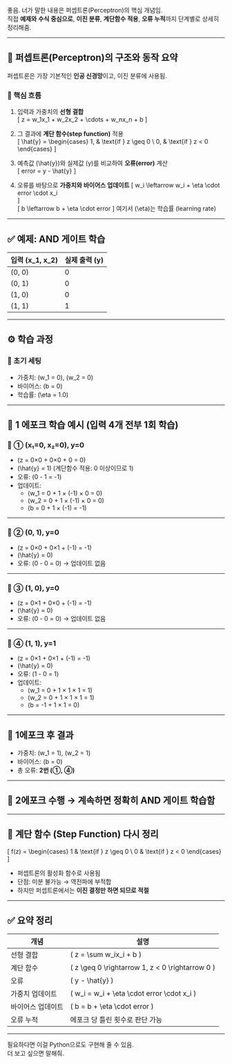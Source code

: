 좋음. 너가 말한 내용은 퍼셉트론(Perceptron)의 핵심 개념임.  
직접 **예제와 수식 중심으로**, **이진 분류**, **계단함수 적용**, **오류 누적**까지 단계별로 상세히 정리해줌.

---

## 📌 퍼셉트론(Perceptron)의 구조와 동작 요약

퍼셉트론은 가장 기본적인 **인공 신경망**이고, 이진 분류에 사용됨.

### 🧠 핵심 흐름

1. 입력과 가중치의 **선형 결합**  
   \[
   z = w_1x_1 + w_2x_2 + \cdots + w_nx_n + b
   \]

2. 그 결과에 **계단 함수(step function)** 적용  
   \[
   \hat{y} = 
   \begin{cases}
   1, & \text{if } z \geq 0 \\
   0, & \text{if } z < 0
   \end{cases}
   \]

3. 예측값 \(\hat{y}\)와 실제값 \(y\)를 비교하여 **오류(error)** 계산  
   \[
   error = y - \hat{y}
   \]

4. 오류를 바탕으로 **가중치와 바이어스 업데이트**
   \[
   w_i \leftarrow w_i + \eta \cdot error \cdot x_i  
   \]  
   \[
   b \leftarrow b + \eta \cdot error
   \]
   여기서 \(\eta\)는 학습률 (learning rate)

---

## ✅ 예제: AND 게이트 학습

| 입력 \(x_1, x_2\) | 실제 출력 \(y\) |
|-------------------|-----------------|
| (0, 0)            | 0               |
| (0, 1)            | 0               |
| (1, 0)            | 0               |
| (1, 1)            | 1               |

---

## ⚙️ 학습 과정

### 🧾 초기 세팅
- 가중치: \(w_1 = 0\), \(w_2 = 0\)
- 바이어스: \(b = 0\)
- 학습률: \(\eta = 1.0\)

---

## 🔁 1 에포크 학습 예시 (입력 4개 전부 1회 학습)

### 🔹 ① (x₁=0, x₂=0), y=0
- \(z = 0×0 + 0×0 + 0 = 0\)
- \(\hat{y} = 1\) (계단함수 적용: 0 이상이므로 1)
- 오류: \(0 - 1 = -1\)
- 업데이트:
  - \(w_1 = 0 + 1 × (-1) × 0 = 0\)
  - \(w_2 = 0 + 1 × (-1) × 0 = 0\)
  - \(b = 0 + 1 × (-1) = -1\)

---

### 🔹 ② (0, 1), y=0
- \(z = 0×0 + 0×1 + (-1) = -1\)
- \(\hat{y} = 0\)
- 오류: \(0 - 0 = 0\) → 업데이트 없음

---

### 🔹 ③ (1, 0), y=0
- \(z = 0×1 + 0×0 + (-1) = -1\)
- \(\hat{y} = 0\)
- 오류: \(0 - 0 = 0\) → 업데이트 없음

---

### 🔹 ④ (1, 1), y=1
- \(z = 0×1 + 0×1 + (-1) = -1\)
- \(\hat{y} = 0\)
- 오류: \(1 - 0 = 1\)
- 업데이트:
  - \(w_1 = 0 + 1 × 1 × 1 = 1\)
  - \(w_2 = 0 + 1 × 1 × 1 = 1\)
  - \(b = -1 + 1 × 1 = 0\)

---

## 🧮 1에포크 후 결과
- 가중치: \(w_1 = 1\), \(w_2 = 1\)
- 바이어스: \(b = 0\)
- 총 오류: **2번 (①, ④)**

---

## 🔄 2에포크 수행 → 계속하면 정확히 AND 게이트 학습함

---

## 📌 계단 함수 (Step Function) 다시 정리

\[
f(z) = 
\begin{cases}
1 & \text{if } z \geq 0 \\
0 & \text{if } z < 0
\end{cases}
\]

- 퍼셉트론의 활성화 함수로 사용됨
- 단점: 미분 불가능 → 역전파에 부적합  
- 하지만 퍼셉트론에서는 **이진 결정만 하면 되므로 적절**

---

## ✅ 요약 정리

| 개념         | 설명 |
|--------------|------|
| 선형 결합     | \( z = \sum w_ix_i + b \) |
| 계단 함수     | \( z \geq 0 \rightarrow 1, z < 0 \rightarrow 0 \) |
| 오류         | \( y - \hat{y} \) |
| 가중치 업데이트 | \( w_i = w_i + \eta \cdot error \cdot x_i \) |
| 바이어스 업데이트 | \( b = b + \eta \cdot error \) |
| 오류 누적     | 에포크 당 틀린 횟수로 판단 가능 |

---

필요하다면 이걸 Python으로도 구현해 줄 수 있음.  
더 보고 싶으면 말해줘.
